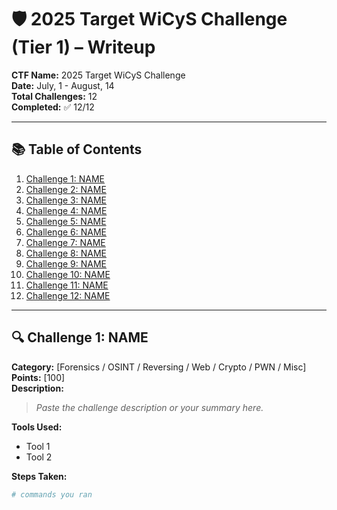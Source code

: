 # 🛡️ 2025 Target WiCyS Challenge (Tier 1) – Writeup

**CTF Name:** 2025 Target WiCyS Challenge  
**Date:** July, 1 - August, 14  
**Total Challenges:** 12  
**Completed:** ✅ 12/12  

---

## 📚 Table of Contents

1. [Challenge 1: NAME](#challenge-1-name)
2. [Challenge 2: NAME](#challenge-2-name)
3. [Challenge 3: NAME](#challenge-3-name)
4. [Challenge 4: NAME](#challenge-4-name)
5. [Challenge 5: NAME](#challenge-5-name)
6. [Challenge 6: NAME](#challenge-6-name)
7. [Challenge 7: NAME](#challenge-7-name)
8. [Challenge 8: NAME](#challenge-8-name)
9. [Challenge 9: NAME](#challenge-9-name)
10. [Challenge 10: NAME](#challenge-10-name)
11. [Challenge 11: NAME](#challenge-11-name)
12. [Challenge 12: NAME](#challenge-12-name)

---

## 🔍 Challenge 1: NAME

**Category:** [Forensics / OSINT / Reversing / Web / Crypto / PWN / Misc]  
**Points:** [100]  
**Description:**  
> _Paste the challenge description or your summary here._

**Tools Used:**  
- Tool 1
- Tool 2

**Steps Taken:**

```bash
# commands you ran
